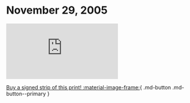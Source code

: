 # November 29, 2005

![](https://www.achewood.com/comic.php?date=11292005)

[Buy a signed strip of this print! :material-image-frame:](https://achewood-holiday-pop-up.myshopify.com/products/strip#11292005){ .md-button .md-button--primary }
